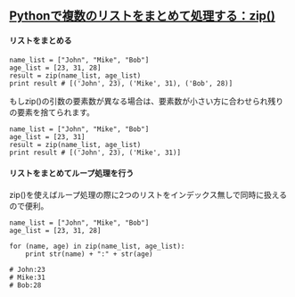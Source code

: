 ## [Pythonで複数のリストをまとめて処理する：zip()](http://uxmilk.jp/13726)

#### リストをまとめる

```
name_list = ["John", "Mike", "Bob"]
age_list = [23, 31, 28]
result = zip(name_list, age_list)
print result # [('John', 23), ('Mike', 31), ('Bob', 28)]
```

もしzip()の引数の要素数が異なる場合は、要素数が小さい方に合わせられ残りの要素を捨てられます。
```
name_list = ["John", "Mike", "Bob"]
age_list = [23, 31]
result = zip(name_list, age_list)
print result # [('John', 23), ('Mike', 31)]
```

#### リストをまとめてループ処理を行う

zip()を使えばループ処理の際に2つのリストをインデックス無しで同時に扱えるので便利。

```
name_list = ["John", "Mike", "Bob"]
age_list = [23, 31, 28]
 
for (name, age) in zip(name_list, age_list):
    print str(name) + ":" + str(age)

# John:23
# Mike:31
# Bob:28
```
